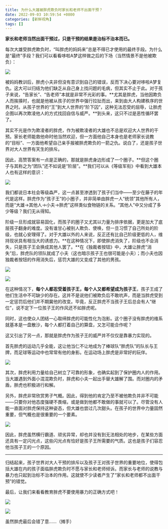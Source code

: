 ```yaml
---
title: 为什么大雄被胖虎欺负时家长和老师不出面干预？
date: 2022-09-03 10:59:54 +0800
categories: [新鲜视角]
tags: []
---
```



**家长和老师当然出面干预过，只是干预的结果是治标不治本而已。**

每次大雄受胖虎欺负时，“叫胖虎的妈妈来”总是不得已才使用的最终手段。为什么是“最终”手段？我们可以看看哆啦A梦这样做之后的下场（当然情景不是他被欺负）：

![](https://pica.zhimg.com/80/v2-2376992a8123a4743c185e1bb7965c25_1440w.jpg?source=1940ef5c)

被妈妈教训后，胖虎小夫非但没有意识到自己的错误，反而下决心要对哆啦A梦复仇。这大可以归结为他们缺乏从自己身上找问题的毛病，但其实不止于此。对于孩子来说，“告家长”、“告老师”本就是非常不光彩的事。**尤其是胖虎，当他因欺负人而挨揍时，也就是他被从孩子的世界中强行拉扯而出，来到由大人构建秩序的世界之时。从孩子世界的“王”到大人世界的“阶下囚”，这种无法忍受的屈辱，让胖虎企图以再次欺凌他人的方式找回自信与威严。**到头来，这只不过是恶性循环罢了。

其实不光是作为欺凌者的胖虎，作为被欺凌者的大雄也不总是欢迎大人世界的干预。家长老师能救他命时他当然欢迎，但一方面他自己本身也是老师家长说教的“目标”、一方面他希望自己亲手报被胖虎欺负的一箭之仇。说白了，还是孩子世界对大人世界有天生的排斥。
</br>

因此，高赞答案有一点是正确的，那就是胖虎身边形成了一个圈子。**但这个圈子与其称之为“团队”还不如说是“阶层”。**我们可以从《等级军衔》中看到大雄本人也有这样的意识：

![](https://pica.zhimg.com/80/v2-9ae3e00a316a9e48b45fb0e1e0443be9_1440w.jpg?source=1940ef5c)

我们都说日本社会等级森严，这一点甚至渗透到了孩子们当中——至少在藤子的年代是这样。胖虎作为“孩子王”的小圈子，并非简单由胖虎一人“统领”其他所有人，而是“大雄->其他人->小夫->胖虎”这样类似食物链的关系。“其他人”中又分成了多少等级？我们无从得知。

阶级一旦形成就容易固化，而孩子的圈子又尤其以力量为排序依据，更是加大了底层孩子翻身的难度。没有谁甘心被别人欺负、使唤，但一旦习惯了自己所处的阶级，也就心安理得了。对于大雄以外的人来说，反正还有比自己阶级更低的人，维持现状具有相当大的诱惑力。**在这种情况下，即使胖虎消失了，阶级也不会消失，只是孩子王会换成其他人罢了。**在《独裁者按钮》中，大雄让胖虎“消失”后，胖虎队的领队就成了小夫（这也暗示孩子王也很可能是小夫）；而小夫也因独裁者按钮的作用消失后，惩罚大雄的又变成了其他的男孩。

![](https://pic4.zhimg.com/80/v2-489a671afe409e8768fe60b782dc23c0_1440w.jpg?source=1940ef5c)

![](https://pic1.zhimg.com/80/v2-3859cceeea3dfcff2acb8a6630033a8b_1440w.jpg?source=1940ef5c)

在这种情况下，**每个人都忍受着孩子王，每个人又都希望成为孩子王**，孩子王成了他们生活中不可缺少的存在。这并不是说他们被欺负后不敢吭声，而是当胖虎受到一定惩罚后他们并不期冀他的改变。毕竟，反正胖虎不当孩子王后总会有人“继位”，说不定下一位孩子王的作风还不如胖虎呢。

同时，这也使众人团结一心取缔胖虎的可能性化为泡影。这个圈子没有胖虎的维系就基本是一盘散沙，每个人都打着自己的算盘，又怎可能合作呢？
</br>

这又引出了另一点，那就是胖虎作为孩子王的威严并不仅仅是靠暴力实现的。

首先胖虎的运动几乎全能，这让他当仁不让地成为了棒球队“胖虎队”的队长与王牌，而足球等运动中也常常有他的身影。在运动场上胖虎是非常好的玩伴。

![](https://picx.zhimg.com/80/v2-acf30efc4aeebaa538955ded3d083a2e_1440w.jpg?source=1940ef5c)

其次，胖虎利用力量给自己树立了可靠的形象，也确实起到了保护圈内人的作用。当大雄遇到外面小混混欺负时，胖虎和小夫一起出手替大雄解了围。而对圈内的矛盾，胖虎也积极进行和解。

另外，胖虎非常欣赏男子气概。因此，得到他的肯定乃至不被他欺负并非不可能——只要你对他态度强硬不畏缩，或是做到他都不敢做的事就可以了。尽管没有人能一直面对胖虎保持这种姿态，但大雄也尝过几次甜头。在孩子的世界中力量固然重要，但气概也是很重要的一个要素。

![](https://pica.zhimg.com/80/v2-414d4ded29735604f50c0264efe2b74f_1440w.jpg?source=1940ef5c)

因此，胖虎虽然横行霸道、顽劣异常，却也并没有到无法相处的地步，在某些方面还具有一定闪光点，这些闪光点有恰好是孩子王所需要的气质。这也是孩子们容忍他当孩子王的一个原因。

---

归结起来，孩子世界对大人干预的排斥以及孩子王对孩子世界的重要地位，使得包括大雄在内的孩子面临胖虎欺负时不愿与家长和老师倾诉。而家长与老师的说教与暴力也只起到治标不治本的作用。这就使不少读者产生了“家长和老师都不出面干预”的错觉。

最后，让我们来看看教育胖虎不要使用暴力的正确方式吧！

![](https://picx.zhimg.com/80/v2-c2157a36ca7e8eff856a6aefab799277_1440w.jpg?source=1940ef5c)

![](https://pic2.zhimg.com/80/v2-9020ecebc2ae01a7f4d87c60a58056a8_1440w.jpg?source=1940ef5c)

虽然胖虎最后会错了意……（摊手）